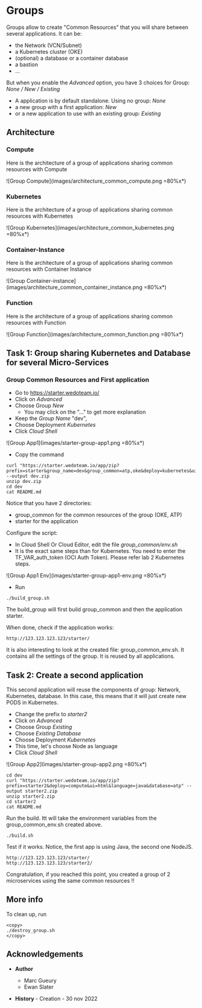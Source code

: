 
# Groups

Groups allow to create "Common Resources" that you will share between several applications.
It can be:
- the Network (VCN/Subnet)
- a Kubernetes cluster (OKE)
- (optional) a database or a container database
- a bastion
- ...


But when you enable the *Advanced* option, you have 3 choices for Group: *None / New / Existing*

- A application is by default standalone. Using no group: *None*
- a new group with a first application: *New*
- or a new application to use with an existing group: *Existing*

## Architecture

### Compute

Here is the architecture of a group of applications sharing common resources with Compute

![Group Compute](images/architecture_common_compute.png =80%x*)

### Kubernetes

Here is the architecture of a group of applications sharing common resources with  Kubernetes

![Group Kubernetes](images/architecture_common_kubernetes.png =80%x*)

### Container-Instance

Here is the architecture of a group of applications sharing common resources with  Container Instance

![Group Container-instance](images/architecture_common_container_instance.png =80%x*)

### Function

Here is the architecture of a group of applications sharing common resources with Function

![Group Function](images/architecture_common_function.png =80%x*)

## Task 1: Group sharing Kubernetes and Database for several Micro-Services

### Group Common Resources and First application

- Go to https://starter.wedoteam.io/
- Click on *Advanced*
- Choose Group *New* 
    - You may click on the "..." to get more explanation
- Keep the *Group Name* "dev",    
- Choose Deployment *Kubernetes*
- Click *Cloud Shell*

![Group App1](images/starter-group-app1.png =80%x*)

- Copy the command 

```
curl "https://starter.wedoteam.io/app/zip?prefix=starter&group_name=dev&group_common=atp,oke&deploy=kubernetes&ui=html&language=java&database=atp" --output dev.zip
unzip dev.zip
cd dev
cat README.md
```

Notice that you have 2 directories:
- group_common for the common resources of the group (OKE, ATP)
- starter for the application

Configure the script:
- In Cloud Shell Or Cloud Editor, edit the file *group\_common/env.sh*
- It is the exact same steps than for Kubernetes. You need to enter the TF\_VAR\_auth\_token (OCI Auth Token). Please refer lab 2 Kubernetes steps.

![Group App1 Env](images/starter-group-app1-env.png =80%x*)

- Run 

```
./build_group.sh
```

The build_group will first build group_common and then the application starter.

When done, check if the application works:

```
http://123.123.123.123/starter/
```

It is also interesting to look at the created file: group\_common\_env.sh. It contains all the settings of the group.
It is reused by all applications.

## Task 2: Create a second application 

This second application will reuse the components of group: Network, Kubernetes, database.
In this case, this means that it will just create new PODS in Kubernetes.

- Change the prefix to *starter2*
- Click on *Advanced*
- Choose Group *Existing* 
- Choose *Existing Database* 
- Choose Deployment *Kubernetes*
- This time, let's choose Node as language
- Click *Cloud Shell*

![Group App2](images/starter-group-app2.png =80%x*)

```
cd dev 
curl "https://starter.wedoteam.io/app/zip?prefix=starter2&deploy=compute&ui=html&language=java&database=atp" --output starter2.zip
unzip starter2.zip
cd starter2
cat README.md
```

Run the build. Itt will take the environment variables from the group\_common\_env.sh created above.

```
./build.sh
```

Test if it works. Notice, the first app is using Java, the second one NodeJS.

```
http://123.123.123.123/starter/
http://123.123.123.123/starter2/
```

Congratulation, if you reached this point, you created a group of 2 microservices using the same common resources !!

## More info

To clean up, run 
```
<copy>
./destroy_group.sh
</copy>
```

## Acknowledgements 
- **Author**
    - Marc Gueury
    - Ewan Slater 

- **History** - Creation - 30 nov 2022